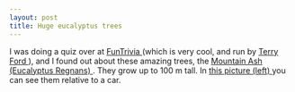 ```yaml
---
layout: post
title: Huge eucalyptus trees 
---
```



I was doing a quiz over at <a href="http://www.funtrivia.com/">FunTrivia </a>(which is very cool, and run by <a href="http://www.funtrivia.com/terry/index.cfm?action=who">Terry Ford </a>), and I found out about these amazing trees, the <a href="http://www.utas.edu.au/docs/plant_science/field_botany/species/dicots/myrtasp/eucaregn.html">Mountain Ash (Eucalyptus Regnans) </a>. They grow up to 100 m tall. In <a href="http://thegreenman.net.au/mt/archives/000598.html">this picture (left) </a>you can see them relative to a car.
